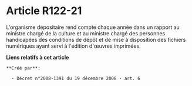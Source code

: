 # Article R122-21

L'organisme dépositaire rend compte chaque année dans un rapport au ministre chargé de la culture et au ministre chargé des
personnes handicapées des conditions de dépôt et de mise à disposition des fichiers numériques ayant servi à l'édition
d'œuvres imprimées.

**Liens relatifs à cet article**

	**Créé par**:

	  - Décret n°2008-1391 du 19 décembre 2008 - art. 6
